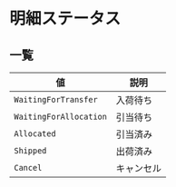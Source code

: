 

明細ステータス
=======


一覧
--




| 値 | 説明 |
| --- | --- |
| `WaitingForTransfer` | 入荷待ち |
| `WaitingForAllocation` | 引当待ち |
| `Allocated` | 引当済み |
| `Shipped` | 出荷済み |
| `Cancel` | キャンセル |



